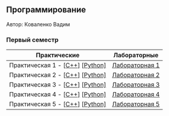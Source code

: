 ## Программирование

Автор: Коваленко Вадим

### Первый семестр

| Практические                                                 | Лабораторные                                            |
| ------------------------------------------------------------ | ------------------------------------------------------- |
| Практическая 1 - [[C++\]](https://stackedit.io/Practice/01/C++/) [[Python\]](https://stackedit.io/Practice/01/Python/) | [Лабораторная 1](https://stackedit.io/Lab/01/ReadMe.md) |
| Практическая 2 - [[C++\]](https://stackedit.io/Practice/02/C++/) [[Python\]](https://stackedit.io/Practice/02/Python/) | [Лабораторная 2](https://stackedit.io/Lab/02/ReadMe.md) |
| Практическая 3 - [[C++\]](https://stackedit.io/Practice/03/C++/) [[Python\]](https://stackedit.io/Practice/03/Python/) | [Лабораторная 3](https://stackedit.io/Lab/03/ReadMe.md) |
| Практическая 4 - [[C++\]](https://stackedit.io/Practice/04/C++/) [[Python\]](https://stackedit.io/Practice/04/Python/) | [Лабораторная 4](https://stackedit.io/Lab/04/ReadMe.md) |
| Практическая 5 - [[C++\]](https://stackedit.io/Practice/05/C++/) [[Python\]](https://stackedit.io/Practice/05/Python/) | [Лабораторная 5](https://stackedit.io/Lab/05/ReadMe.md) |